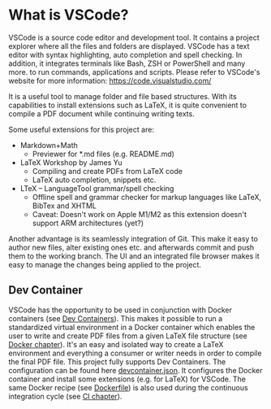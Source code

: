 # What is VSCode?
VSCode is a source code editor and development tool.
It contains a project explorer where all the files and folders are displayed.
VSCode has a text editor with syntax highlighting, auto completion and spell checking.
In addition, it integrates terminals like Bash, ZSH or PowerShell and many more. 
to run commands, applications and scripts.
Please refer to VSCode's website for more information: https://code.visualstudio.com/

It is a useful tool to manage folder and file based structures.
With its capabilities to install extensions such as LaTeX, 
it is quite convenient to compile a PDF document while continuing writing texts.

Some useful extensions for this project are:
* Markdown+Math
    * Previewer for *.md files (e.g. README.md)
* LaTeX Workshop by James Yu
    * Compiling and create PDFs from LaTeX code
    * LaTeX auto completion, snippets etc.
* LTeX – LanguageTool grammar/spell checking
    * Offline spell and grammar checker for markup languages like LaTeX, BibTex and XHTML
    * Caveat: Doesn't work on Apple M1/M2 as this extension doesn't support ARM architectures (yet?)

Another advantage is its seamlessly integration of Git.
This make it easy to author new files, alter existing ones etc. and 
afterwards commit and push them to the working branch.
The UI and an integrated file browser makes it easy to manage the changes being applied 
to the project.

## Dev Container
VSCode has the opportunity to be used in conjunction with Docker containers 
(see [Dev Containers](https://code.visualstudio.com/docs/devcontainers/containers)).
This makes it possible to run a standardized virtual environment in a Docker container 
which enables the user to write and create PDF files from a given LaTeX file structure 
(see [Docker chapter](../container/README.md)).
It's an easy and isolated way to create a LaTeX environment and everything a consumer or writer
needs in order to compile the final PDF file.
This project fully supports Dev Containers. 
The configuration can be found here [devcontainer.json](../.devcontainer/devcontainer.json).
It configures the Docker container and install some extensions (e.g. for LaTeX) for VSCode.
The same Docker recipe (see [Dockerfile](../container/Dockerfile)) is also used during the 
continuous integration cycle (see [CI chapter](continuous-integration.md)).
